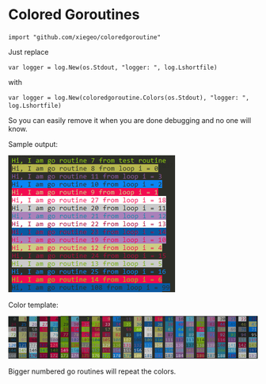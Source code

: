 # Colored Goroutines


`import "github.com/xiegeo/coloredgoroutine"`

Just replace 
```
var logger = log.New(os.Stdout, "logger: ", log.Lshortfile)
```
with
```
var logger = log.New(coloredgoroutine.Colors(os.Stdout), "logger: ", log.Lshortfile)
```

So you can easily remove it when you are done debugging and no one will know.

Sample output:

![screenshot](example.png)

Color template:

![screenshot](colors.png)

Bigger numbered go routines will repeat the colors. 
